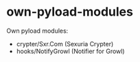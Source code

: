own-pyload-modules
==================

Own pyload modules:
- crypter/Sxr.Com (Sexuria Crypter)
- hooks/NotifyGrowl (Notifier for Growl)
